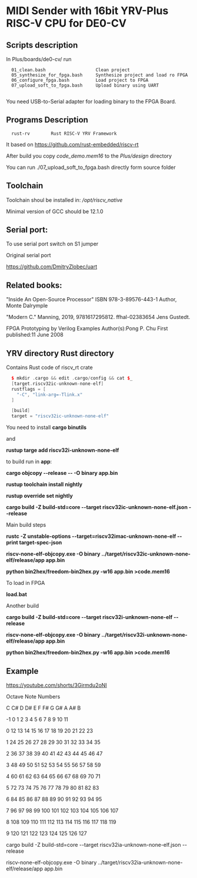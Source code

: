# MIDI Sender with 16bit YRV-Plus RISC-V CPU for DE0-CV

## Scripts description
In  Plus/boards/de0-cv/ run
```
  01_clean.bash                   Clean project
  05_synthesize_for_fpga.bash     Synthesize project and load ro FPGA
  06_configure_fpga.bash          Load project to FPGA
  07_upload_soft_to_fpga.bash     Upload binary using UART
  
```
You need USB-to-Serial adapter for loading binary to the FPGA Board.


## Programs Description
```
  rust-rv        Rust RISC-V YRV Framework
```

It based on https://github.com/rust-embedded/riscv-rt 

After build you copy  _code_demo.mem16_ to the _Plus/design_ directory

You can run ./07_upload_soft_to_fpga.bash directly form source folder

## Toolchain 

Toolchain shoul be installed in:  _/opt/riscv_native_

Minimal version of GCC should be 12.1.0


## Serial port:
To use serial port switch on S1 jumper

Original serial port 

https://github.com/DmitryZlobec/uart


## Related books:
"Inside An Open-Source Processor" ISBN 978-3-89576-443-1 Author, Monte Dalrymple

"Modern C." Manning, 2019, 9781617295812. ffhal-02383654 Jens Gustedt. 

FPGA Prototyping by Verilog Examples Author(s):Pong P. Chu First published:11 June 2008

## YRV directory Rust directory
Contains Rust code of riscv_rt crate

```cpp
  $ mkdir .cargo && edit .cargo/config && cat $_
  [target.riscv32ic-unknown-none-elf]
  rustflags = [
    "-C", "link-arg=-Tlink.x"
  ]

  [build]
  target = "riscv32ic-unknown-none-elf"
```
You need to install __cargo binutils__

and

__rustup targe add riscv32i-unknown-none-elf__

to build run in __app__:

__cargo objcopy --release -- -O binary app.bin__

 __rustup toolchain install nightly__

 __rustup override set nightly__

__cargo build -Z build-std=core --target riscv32ic-unknown-none-elf.json --release__


Main build steps

__rustc -Z unstable-options --target=riscv32imac-unknown-none-elf --print target-spec-json__

__riscv-none-elf-objcopy.exe  -O binary ../target/riscv32ic-unknown-none-elf/release/app  app.bin__

__python bin2hex/freedom-bin2hex.py -w16 app.bin >code.mem16__

To load in FPGA

__load.bat__

Another build

__cargo build -Z build-std=core --target riscv32i-unknown-none-elf --release__

__riscv-none-elf-objcopy.exe  -O binary ../target/riscv32i-unknown-none-elf/release/app  app.bin__

__python bin2hex/freedom-bin2hex.py -w16 app.bin >code.mem16__



## Example
https://youtube.com/shorts/3Girmdu2oNI




Octave 	Note Numbers

   C	 C#	 D	D#	 E	F	  F#	    G	  G#	A	  A#	B

-1	0	1	2	3	4	5	6	7	8	9	10	11

0	12	13	14	15	16	17	18	19	20	21	22	23

1	24	25	26	27	28	29	30	31	32	33	34	35

2	36	37	38	39	40	41	42	43	44	45	46	47

3	48	49	50	51	52	53	54	55	56	57	58	59

4	60	61	62	63	64	65	66	67	68	69	70	71

5	72	73	74	75	76	77	78	79	80	81	82	83

6	84	85	86	87	88	89	90	91	92	93	94	95

7	96	97	98	99	100	101	102	103	104	105	106	107

8	108	109	110	111	112	113	114	115	116	117	118	119

9	120	121	122	123	124	125	126	127



cargo build -Z build-std=core --target riscv32ia-unknown-none-elf.json --release

riscv-none-elf-objcopy.exe -O binary ../target/riscv32ia-unknown-none-elf/release/app app.bin


